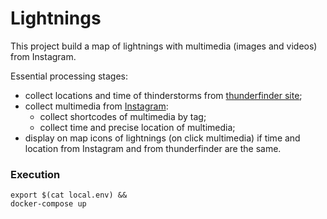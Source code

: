 # Lightnings
This project build a map of lightnings with multimedia (images and videos) from Instagram.

Essential processing stages:
- collect locations and time of thinderstorms from [thunderfinder site](http://lightnings.ru/);
- collect multimedia from [Instagram](https://www.instagram.com/explore/tags/%D0%BC%D0%BE%D0%BB%D0%BD%D0%B8%D1%8F/):
    - collect shortcodes of multimedia by tag;
    - collect time and precise location of multimedia;
- display on map icons of lightnings (on click multimedia) if time and location from Instagram and from thunderfinder are the same.  

### Execution
```shell script
export $(cat local.env) &&
docker-compose up
```

